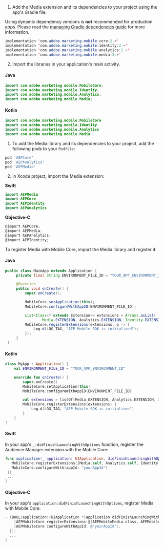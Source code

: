 <Variant platform="android" task="add" repeat="8"/>

1. Add the Media extension and its dependencies to your project using the app's Gradle file.

<InlineNestedAlert variant="warning" header="false" iconPosition="left">

Using dynamic dependency versions is **not** recommended for production apps. Please read the [managing Gradle dependencies guide](../resources/manage-gradle-dependencies.md) for more information.

</InlineNestedAlert>

```java
implementation 'com.adobe.marketing.mobile:core:2.+'
implementation 'com.adobe.marketing.mobile:identity:2.+'
implementation 'com.adobe.marketing.mobile:analytics:2.+'
implementation 'com.adobe.marketing.mobile:media:3.+'
```

2. Import the libraries in your application's main activity.

#### Java

```java
import com.adobe.marketing.mobile.MobileCore;
import com.adobe.marketing.mobile.Identity;
import com.adobe.marketing.mobile.Analytics;
import com.adobe.marketing.mobile.Media;
```

#### Kotlin

```kotlin
import com.adobe.marketing.mobile.MobileCore
import com.adobe.marketing.mobile.Identity
import com.adobe.marketing.mobile.Analytics
import com.adobe.marketing.mobile.Media
```

<Variant platform="ios" task="add" repeat="7"/>

1. To add the Media library and its dependencies to your project, add the following pods to your `Podfile`:

```ruby
pod 'AEPCore'
pod 'AEPAnalytics'
pod 'AEPMedia'
```

2. In Xcode project, import the Media extension:

**Swift**

```swift
import AEPMedia
import AEPCore
import AEPIdentity
import AEPAnalytics
```

**Objective-C**

```objectivec
@import AEPCore;
@import AEPMedia;
@import AEPAnalytics;
@import AEPIdentity;
```

<Variant platform="android" task="register" repeat="5"/>

To register Media with Mobile Core, import the Media library and register it:

#### Java

```java
public class MainApp extends Application {
     private final String ENVIRONMENT_FILE_ID = "YOUR_APP_ENVIRONMENT_ID";

     @Override
     public void onCreate() {
         super.onCreate();

         MobileCore.setApplication(this);
         MobileCore.configureWithAppID(ENVIRONMENT_FILE_ID);

         List<Class<? extends Extension>> extensions = Arrays.asList(
                 Media.EXTENSION, Analytics.EXTENSION, Identity.EXTENSION);
         MobileCore.registerExtensions(extensions, o -> {
             Log.d(LOG_TAG, "AEP Mobile SDK is initialized");
         });
     }
 }
```

#### Kotlin

```kotlin
class MyApp : Application() {
    val ENVIRONMENT_FILE_ID = "YOUR_APP_ENVIRONMENT_ID"

    override fun onCreate() {
        super.onCreate()
        MobileCore.setApplication(this)
        MobileCore.configureWithAppID(ENVIRONMENT_FILE_ID)

        val extensions = listOf(Media.EXTENSION, Analytics.EXTENSION, Identity.EXTENSION)
        MobileCore.registerExtensions(extensions) {
            Log.d(LOG_TAG, "AEP Mobile SDK is initialized")
        }
    }
}
```

<Variant platform="ios" task="register" repeat="6"/>

#### Swift

In your app's `_:didFinishLaunchingWithOptions` function, register the Audience Manager extension with the Mobile Core:

```swift
func application(_ application: UIApplication, didFinishLaunchingWithOptions launchOptions: [UIApplication.LaunchOptionsKey: Any]?) -> Bool {
   MobileCore.registerExtensions([Media.self, Analytics.self, Identity.self], {
   MobileCore.configureWith(appId: "yourAppId")
 })
 ...
}
```

#### Objective-C

In your app's `application:didFinishLaunchingWithOptions`, register Media with Mobile Core:

```objectivec
- (BOOL)application:(UIApplication *)application didFinishLaunchingWithOptions:(NSDictionary *)launchOptions {
    [AEPMobileCore registerExtensions:@[AEPMobileMedia.class, AEPMobileAnalytics.class, AEPMobileIdentity.class] completion:^{
    [AEPMobileCore configureWithAppId: @"yourAppId"];
  }];
  ...
}
```
